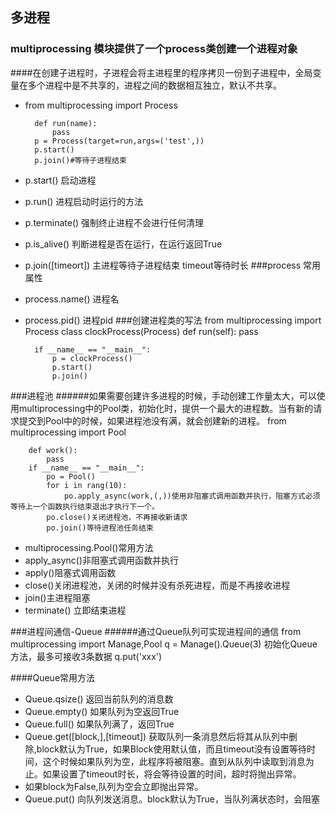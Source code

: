 ## 多进程

### multiprocessing 模块提供了一个process类创建一个进程对象
####在创建子进程时，子进程会将主进程里的程序拷贝一份到子进程中，全局变量在多个进程中是不共享的，进程之间的数据相互独立，默认不共享。
* from multiprocessing import Process

		def run(name):
			pass
		p = Process(target=run,args=('test',))
		p.start()
		p.join()#等待子进程结束
* p.start() 启动进程
* p.run() 进程启动时运行的方法
* p.terminate()	强制终止进程不会进行任何清理
* p.is_alive() 判断进程是否在运行，在运行返回True  
* p.join([timeort])  主进程等待子进程结束   timeout等待时长
###process 常用属性
* process.name()  进程名
* process.pid()   进程pid
###创建进程类的写法
		from multiprocessing import Process
		class clockProcess(Process)
		def run(self):
			pass

		if __name__ == "__main__":
			p = clockProcess()
			p.start()
			p.join()

###进程池
######如果需要创建许多进程的时候，手动创建工作量太大，可以使用multiprocessing中的Pool类，初始化时，提供一个最大的进程数。当有新的请求提交到Pool中的时候，如果进程池没有满，就会创建新的进程。
		from multiprocessing import Pool
		
		def work():
			pass
		if __name__ == "__main__":
			po = Pool()
			for i in rang(10):
				po.apply_async(work,(,))使用非阻塞式调用函数并执行，阻塞方式必须等待上一个函数执行结束退出才执行下一个。
			po.close()关闭进程池，不再接收新请求
			po.join()等待进程池任务结束

* multiprocessing.Pool()常用方法
* apply_async()非阻塞式调用函数并执行
* apply()阻塞式调用函数
* close()关闭进程池，关闭的时候并没有杀死进程，而是不再接收进程
* join()主进程阻塞
* terminate()  立即结束进程

###进程间通信-Queue
######通过Queue队列可实现进程间的通信
		from multiprocessing import Manage,Pool
		q = Manage().Queue(3)	初始化Queue方法，最多可接收3条数据
		q.put('xxx')

####Queue常用方法
* Queue.qsize()   返回当前队列的消息数
* Queue.empty()		如果队列为空返回True
* Queue.full()	如果队列满了，返回True
* Queue.get([block,],[timeout])	获取队列一条消息然后将其从队列中删除,block默认为True，如果Block使用默认值，而且timeout没有设置等待时间，这个时候如果队列为空，此程序将被阻塞。直到从队列中读取到消息为止。如果设置了timeout时长，将会等待设置的时间，超时将抛出异常。
* 如果block为False,队列为空会立即抛出异常。
*  Queue.put()	向队列发送消息。block默认为True，当队列满状态时，会阻塞

